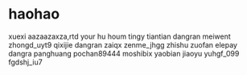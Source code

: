 # haohao
xuexi
aazaazaxza,rtd
your hu houm
tingy
tiantian
dangran
meiwent
zhongd_uyt9
qixijie
dangran
zaiqx
zenme_jhgg
zhishu
zuofan
elepay
dangra
panghuang
pochan89444
moshibix
yaobian
jiaoyu
yuhgf_099
fgdshj_iu7

